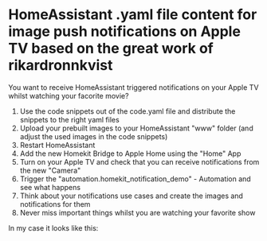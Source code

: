 # HomeAssistant .yaml file content for image push notifications on Apple TV based on the great work of rikardronnkvist

You want to receive HomeAssistant triggered notifications on your Apple TV whilst watching your facorite movie?

1. Use the code snippets out of the code.yaml file and distribute the snippets to the right yaml files
2. Upload your prebuilt images to your HomeAssistant "www" folder (and adjust the used images in the code snippets)
3. Restart HomeAssistant
4. Add the new Homekit Bridge to Apple Home using the "Home" App
5. Turn on your Apple TV and check that you can receive notifications from the new "Camera"
6. Trigger the "automation.homekit_notification_demo" - Automation and see what happens
7. Think about your notifications use cases and create the images and notifications for them
8. Never miss important things whilst you are watching your favorite show

In my case it looks like this:



